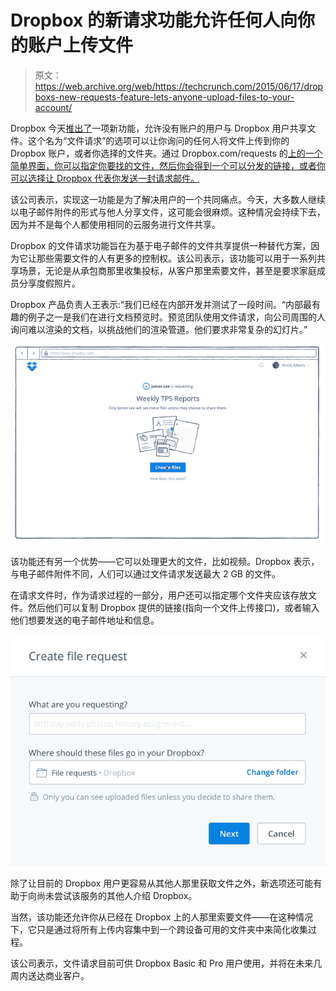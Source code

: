 # Dropbox 的新请求功能允许任何人向你的账户上传文件

> 原文：<https://web.archive.org/web/https://techcrunch.com/2015/06/17/dropboxs-new-requests-feature-lets-anyone-upload-files-to-your-account/>

Dropbox 今天[推出了](https://web.archive.org/web/20230323232735/https://blogs.dropbox.com/dropbox/2015/06/introducing-file-requests/)一项新功能，允许没有账户的用户与 Dropbox 用户共享文件。这个名为“文件请求”的选项可以让你询问的任何人将文件上传到你的 Dropbox 账户，或者你选择的文件夹。通过 Dropbox.com/requests 的[上的一个简单界面，你可以指定你要找的文件，然后你会得到一个可以分发的链接，或者你可以选择让 Dropbox 代表你发送一封请求邮件。](https://web.archive.org/web/20230323232735/http://dropbox.com/requests)

该公司表示，实现这一功能是为了解决用户的一个共同痛点。今天，大多数人继续以电子邮件附件的形式与他人分享文件，这可能会很麻烦。这种情况会持续下去，因为并不是每个人都使用相同的云服务进行文件共享。

Dropbox 的文件请求功能旨在为基于电子邮件的文件共享提供一种替代方案，因为它让那些需要文件的人有更多的控制权。该公司表示，该功能可以用于一系列共享场景，无论是从承包商那里收集投标，从客户那里索要文件，甚至是要求家庭成员分享度假照片。

Dropbox 产品负责人王表示:“我们已经在内部开发并测试了一段时间。“内部最有趣的例子之一是我们在进行文档预览时。预览团队使用文件请求，向公司周围的人询问难以渲染的文档，以挑战他们的渲染管道。他们要求非常复杂的幻灯片。”

![file-requests](img/da144aae249f3970bd704fb8dafccf58.png)

该功能还有另一个优势——它可以处理更大的文件，比如视频。Dropbox 表示，与电子邮件附件不同，人们可以通过文件请求发送最大 2 GB 的文件。

在请求文件时，作为请求过程的一部分，用户还可以指定哪个文件夹应该存放文件。然后他们可以复制 Dropbox 提供的链接(指向一个文件上传接口)，或者输入他们想要发送的电子邮件地址和信息。

![Screen Shot 2015-06-17 at 11.33.49 AM](img/af44f50abb26ed2765d5bf009b7bf70a.png)

除了让目前的 Dropbox 用户更容易从其他人那里获取文件之外，新选项还可能有助于向尚未尝试该服务的其他人介绍 Dropbox。

当然，该功能还允许你从已经在 Dropbox 上的人那里索要文件——在这种情况下，它只是通过将所有上传内容集中到一个跨设备可用的文件夹中来简化收集过程。

该公司表示，文件请求目前可供 Dropbox Basic 和 Pro 用户使用，并将在未来几周内送达商业客户。